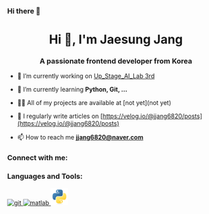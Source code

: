 ### Hi there 👋
<h1 align="center">Hi 👋, I'm Jaesung Jang</h1>
<h3 align="center">A passionate frontend developer from Korea</h3>

- 🔭 I’m currently working on [Up_Stage_AI_Lab 3rd](https://fastcampus.co.kr/b2g_kdigitaltraining_ai)

- 🌱 I’m currently learning **Python, Git, ...**

- 👨‍💻 All of my projects are available at [not yet](not yet)

- 📝 I regularly write articles on [https://velog.io/@jjang6820/posts](https://velog.io/@jjang6820/posts)

- 📫 How to reach me **jjang6820@naver.com**

<h3 align="left">Connect with me:</h3>
<p align="left">
</p>

<h3 align="left">Languages and Tools:</h3>
<p align="left"> <a href="https://git-scm.com/" target="_blank" rel="noreferrer"> <img src="https://www.vectorlogo.zone/logos/git-scm/git-scm-icon.svg" alt="git" width="40" height="40"/> </a> <a href="https://www.mathworks.com/" target="_blank" rel="noreferrer"> <img src="https://upload.wikimedia.org/wikipedia/commons/2/21/Matlab_Logo.png" alt="matlab" width="40" height="40"/> </a> <a href="https://www.python.org" target="_blank" rel="noreferrer"> <img src="https://raw.githubusercontent.com/devicons/devicon/master/icons/python/python-original.svg" alt="python" width="40" height="40"/> </a> </p>


